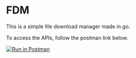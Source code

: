 # FDM
This is a simple file download manager made in go.

To access the APIs, follow the postman link below.

[![Run in Postman](https://run.pstmn.io/button.svg)](https://app.getpostman.com/run-collection/ef6e73f7224ac549e2ce)
